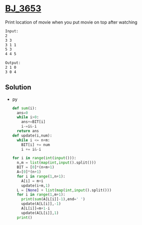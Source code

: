 # [BJ_3653](https://acmicpc.net/problem/3653)

Print location of movie when you put movie on top after watching

```txt
Input:
2
3 3
3 1 1
5 3
4 4 5

Output:
2 1 0
3 0 4
```

## Solution

* py

  ```py
  def sum(i):
    ans=0
    while i>0:
      ans+=BIT[i]
      i-=i&-i
    return ans
  def update(i,num):
    while i <= n+m:
      BIT[i] += num
      i += i&-i

  for i in range(int(input())):
    n,m = list(map(int,input().split()))
    BIT = [0]*(n+m+1)
    A=[0]*(n+1)
    for i in range(1,n+1):
      A[i] = m+i
      update(i+m,1)
    L = [None] + list(map(int,input().split()))
    for i in range(1,m+1):
      print(sum(A[L[i]]-1),end=' ')
      update(A[L[i]],-1)
      A[L[i]]=m+1-i
      update(A[L[i]],1)
    print()
  ```
